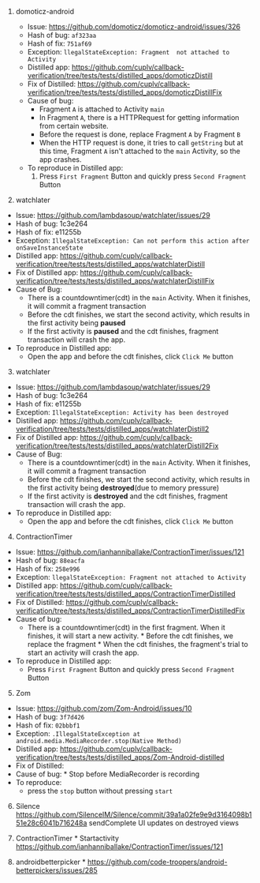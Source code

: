 
1. domoticz-android
   * Issue: https://github.com/domoticz/domoticz-android/issues/326
   * Hash of bug: `af323aa`
   * Hash of fix: `751af69`
   * Exception: `llegalStateException: Fragment  not attached to Activity`
   * Distilled app: https://github.com/cuplv/callback-verification/tree/tests/tests/distilled_apps/domoticzDistill
   * Fix of Distilled: https://github.com/cuplv/callback-verification/tree/tests/tests/distilled_apps/domoticzDistillFix
   * Cause of bug:
     * Fragment `A` is attached to Activity `main`
     * In Fragment `A`, there is a HTTPRequest for getting information from certain website.
     * Before the request is done, replace Fragment `A` by Fragment `B`
     * When the HTTP request is done, it tries to call `getString` but at this time, Fragment `A` isn't attached to the `main` Activity, so the app crashes.
   * To reproduce in Distilled app:
      1. Press `First Fragment` Button and quickly press `Second Fragment` Button
    
  
2. watchlater
  * Issue: https://github.com/lambdasoup/watchlater/issues/29
  * Hash of bug: 1c3e264
  * Hash of fix: e11255b
  * Exception: `IllegalStateException: Can not perform this action after onSaveInstanceState`
  * Distilled app: https://github.com/cuplv/callback-verification/tree/tests/tests/distilled_apps/watchlaterDistill
  * Fix of Distilled app: https://github.com/cuplv/callback-verification/tree/tests/tests/distilled_apps/watchlaterDistillFix
  * Cause of Bug:
    * There is a countdowntimer(cdt) in the `main` Activity. When it finishes, it will commit a fragment transaction
    * Before the cdt finishes, we start the second activity, which results in the first activity being __paused__
    * If the first activity is __paused__ and the cdt finishes, fragment transaction will crash the app.
  * To reproduce in Distilled app:
    * Open the app and before the cdt finishes, click `Click Me` button
  
 
 3. watchlater
  * Issue: https://github.com/lambdasoup/watchlater/issues/29
  * Hash of bug: 1c3e264
  * Hash of fix: e11255b 
  * Exception: `IllegalStateException: Activity has been destroyed`
  * Distilled app: https://github.com/cuplv/callback-verification/tree/tests/tests/distilled_apps/watchlaterDistill2
  * Fix of Distilled app: https://github.com/cuplv/callback-verification/tree/tests/tests/distilled_apps/watchlaterDistill2Fix
  * Cause of Bug:
    * There is a countdowntimer(cdt) in the `main` Activity. When it finishes, it will commit a fragment transaction
    * Before the cdt finishes, we start the second activity, which results in the first activity being __destroyed__(due to memory pressure)
    * If the first activity is __destroyed__ and the cdt finishes, fragment transaction will crash the app.
  * To reproduce in Distilled app:
    * Open the app and before the cdt finishes, click `Click Me` button


 
 4. ContractionTimer
   * Issue: https://github.com/ianhanniballake/ContractionTimer/issues/121 
   * Hash of bug: `88eacfa`
   * Hash of fix: `258e996`
   * Exception: `llegalStateException: Fragment not attached to Activity`
   * Distilled app: https://github.com/cuplv/callback-verification/tree/tests/tests/distilled_apps/ContractionTimerDistilled
   * Fix of Distilled: https://github.com/cuplv/callback-verification/tree/tests/tests/distilled_apps/ContractionTimerDistilledFix
   * Cause of bug:
     * There is a countdowntimer(cdt) in the first fragment. When it finishes, it will start a new activity.
    * Before the cdt finishes, we replace the fragment
    * When the cdt finishes, the fragment's trial to start an activity will crash the app.
  * To reproduce in Distilled app:
    * Press `First Fragment` Button and quickly press `Second Fragment` Button
    


   5. Zom
   * Issue: https://github.com/zom/Zom-Android/issues/10
   * Hash of bug: `3f7d426`
   * Hash of fix: `02bbbf1`
   * Exception: `.IllegalStateException at android.media.MediaRecorder.stop(Native Method)`
   * Distilled app: https://github.com/cuplv/callback-verification/tree/tests/tests/distilled_apps/Zom-Android-distilled
   * Fix of Distilled:
   * Cause of bug:
    * Stop before MediaRecorder is recording
  * To reproduce:
    * press the `stop` button without pressing `start`
    


  6. Silence
    https://github.com/SilenceIM/Silence/commit/39a1a02fe9e9d3164098b151e28c6041b716248a
    sendComplete UI updates on destroyed views

  7. ContractionTimer
    * Startactivity
  https://github.com/ianhanniballake/ContractionTimer/issues/121

  8. androidbetterpicker
    * https://github.com/code-troopers/android-betterpickers/issues/285
